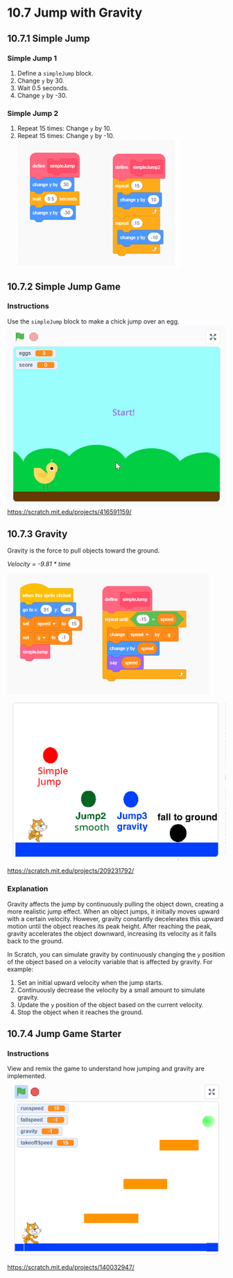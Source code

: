 # 10.7 Jump with Gravity

## 10.7.1 Simple Jump



### Simple Jump 1
1. Define a `simpleJump` block.
2. Change `y` by 30.
3. Wait 0.5 seconds.
4. Change `y` by -30.

### Simple Jump 2
1. Repeat 15 times: Change `y` by 10.
2. Repeat 15 times: Change `y` by -10.
![simpleJump](./10.7.1_SimpleJump.png)

## 10.7.2 Simple Jump Game


### Instructions
Use the `simpleJump` block to make a chick jump over an egg.
![JumpGame](./jumpGame.gif)
<https://scratch.mit.edu/projects/416591159/>

## 10.7.3 Gravity

Gravity is the force to pull objects toward the ground.

*Velocity = -9.81 * time*

![gravity jump](./10.7.2_GravityJump.png)

![gravity jump](./10.7.2_GravityJumpDemo.png)

<https://scratch.mit.edu/projects/209231792/>

### Explanation
Gravity affects the jump by continuously pulling the object down, creating a more realistic jump effect. When an object jumps, it initially moves upward with a certain velocity. However, gravity constantly decelerates this upward motion until the object reaches its peak height. After reaching the peak, gravity accelerates the object downward, increasing its velocity as it falls back to the ground.

In Scratch, you can simulate gravity by continuously changing the `y` position of the object based on a velocity variable that is affected by gravity. For example:
1. Set an initial upward velocity when the jump starts.
2. Continuously decrease the velocity by a small amount to simulate gravity.
3. Update the `y` position of the object based on the current velocity.
4. Stop the object when it reaches the ground.

## 10.7.4 Jump Game Starter
### Instructions
View and remix the game to understand how jumping and gravity are implemented.
![jump game star](./10.7.3_JumpGameStarter.png)

<https://scratch.mit.edu/projects/140032947/>




